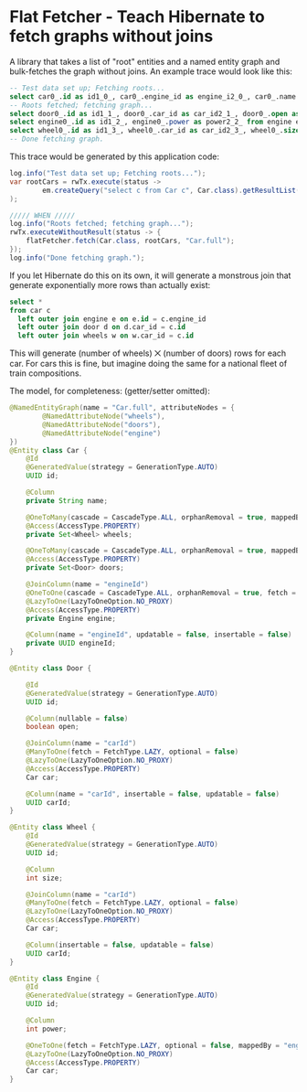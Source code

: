 # Flat Fetcher - Teach Hibernate to fetch graphs without joins

A library that takes a list of "root" entities and a named entity graph and bulk-fetches the graph  without joins. An example
trace would look like this:
```sql
-- Test data set up; Fetching roots...
select car0_.id as id1_0_, car0_.engine_id as engine_i2_0_, car0_.name as name3_0_ from car car0_
-- Roots fetched; fetching graph...
select door0_.id as id1_1_, door0_.car_id as car_id2_1_, door0_.open as open3_1_ from door door0_ where door0_.car_id in (? , ? , ? , ?)
select engine0_.id as id1_2_, engine0_.power as power2_2_ from engine engine0_ where engine0_.id in (? , ? , ? , ?)
select wheel0_.id as id1_3_, wheel0_.car_id as car_id2_3_, wheel0_.size as size3_3_ from wheel wheel0_ where wheel0_.car_id in (? , ? , ? , ?)
-- Done fetching graph.
```

This trace would be generated by this application code:
```java
log.info("Test data set up; Fetching roots...");
var rootCars = rwTx.execute(status ->
        em.createQuery("select c from Car c", Car.class).getResultList()
);

///// WHEN /////
log.info("Roots fetched; fetching graph...");
rwTx.executeWithoutResult(status -> {
    flatFetcher.fetch(Car.class, rootCars, "Car.full");
});
log.info("Done fetching graph.");
```

If you let Hibernate do this on its own, it will generate a monstrous join that generate exponentially more rows than actually exist:
```sql
select * 
from car c 
  left outer join engine e on e.id = c.engine_id
  left outer join door d on d.car_id = c.id
  left outer join wheels w on w.car_id = c.id 
```
This will generate (number of wheels) ⨉ (number of doors) rows for each car. For cars this is fine, but imagine doing the same 
for a national fleet of train compositions. 

The model, for completeness: (getter/setter omitted):
```java
@NamedEntityGraph(name = "Car.full", attributeNodes = {
        @NamedAttributeNode("wheels"),
        @NamedAttributeNode("doors"),
        @NamedAttributeNode("engine")
})
@Entity class Car {
    @Id
    @GeneratedValue(strategy = GenerationType.AUTO)
    UUID id;

    @Column
    private String name;

    @OneToMany(cascade = CascadeType.ALL, orphanRemoval = true, mappedBy = "car")
    @Access(AccessType.PROPERTY)
    private Set<Wheel> wheels;

    @OneToMany(cascade = CascadeType.ALL, orphanRemoval = true, mappedBy = "car")
    @Access(AccessType.PROPERTY)
    private Set<Door> doors;

    @JoinColumn(name = "engineId")
    @OneToOne(cascade = CascadeType.ALL, orphanRemoval = true, fetch = FetchType.LAZY)
    @LazyToOne(LazyToOneOption.NO_PROXY)
    @Access(AccessType.PROPERTY)
    private Engine engine;

    @Column(name = "engineId", updatable = false, insertable = false)
    private UUID engineId;
}

@Entity class Door {

    @Id
    @GeneratedValue(strategy = GenerationType.AUTO)
    UUID id;

    @Column(nullable = false)
    boolean open;

    @JoinColumn(name = "carId")
    @ManyToOne(fetch = FetchType.LAZY, optional = false)
    @LazyToOne(LazyToOneOption.NO_PROXY)
    @Access(AccessType.PROPERTY)
    Car car;

    @Column(name = "carId", insertable = false, updatable = false)
    UUID carId;
}

@Entity class Wheel {
    @Id
    @GeneratedValue(strategy = GenerationType.AUTO)
    UUID id;

    @Column
    int size;

    @JoinColumn(name = "carId")
    @ManyToOne(fetch = FetchType.LAZY, optional = false)
    @LazyToOne(LazyToOneOption.NO_PROXY)
    @Access(AccessType.PROPERTY)
    Car car;

    @Column(insertable = false, updatable = false)
    UUID carId;
}

@Entity class Engine {
    @Id
    @GeneratedValue(strategy = GenerationType.AUTO)
    UUID id;

    @Column
    int power;

    @OneToOne(fetch = FetchType.LAZY, optional = false, mappedBy = "engine")
    @LazyToOne(LazyToOneOption.NO_PROXY)
    @Access(AccessType.PROPERTY)
    Car car;
}
```

